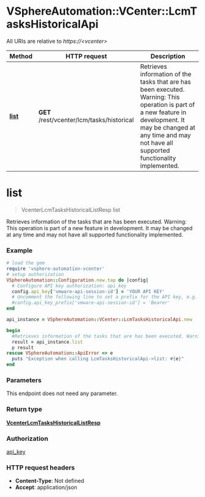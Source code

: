 # VSphereAutomation::VCenter::LcmTasksHistoricalApi

All URIs are relative to *https://&lt;vcenter&gt;*

Method | HTTP request | Description
------------- | ------------- | -------------
[**list**](LcmTasksHistoricalApi.md#list) | **GET** /rest/vcenter/lcm/tasks/historical | Retrieves information of the tasks that are has been executed. Warning: This operation is part of a new feature in development. It may be changed at any time and may not have all supported functionality implemented.


# **list**
> VcenterLcmTasksHistoricalListResp list

Retrieves information of the tasks that are has been executed. Warning: This operation is part of a new feature in development. It may be changed at any time and may not have all supported functionality implemented.

### Example
```ruby
# load the gem
require 'vsphere-automation-vcenter'
# setup authorization
VSphereAutomation::Configuration.new.tap do |config|
  # Configure API key authorization: api_key
  config.api_key['vmware-api-session-id'] = 'YOUR API KEY'
  # Uncomment the following line to set a prefix for the API key, e.g. 'Bearer' (defaults to nil)
  #config.api_key_prefix['vmware-api-session-id'] = 'Bearer'
end

api_instance = VSphereAutomation::VCenter::LcmTasksHistoricalApi.new

begin
  #Retrieves information of the tasks that are has been executed. Warning: This operation is part of a new feature in development. It may be changed at any time and may not have all supported functionality implemented.
  result = api_instance.list
  p result
rescue VSphereAutomation::ApiError => e
  puts "Exception when calling LcmTasksHistoricalApi->list: #{e}"
end
```

### Parameters
This endpoint does not need any parameter.

### Return type

[**VcenterLcmTasksHistoricalListResp**](VcenterLcmTasksHistoricalListResp.md)

### Authorization

[api_key](../README.md#api_key)

### HTTP request headers

 - **Content-Type**: Not defined
 - **Accept**: application/json



